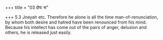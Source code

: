 +++
title = "03 ज्ञेयः स"

+++
5.3 Jneyah etc. Therefore he alone is all the time man-of-renunciation,
by whom both desire and hatred have been renounced from his mind.
Because his intellect has come out of the pairs of anger, delusion and
others, he is released just easily.

